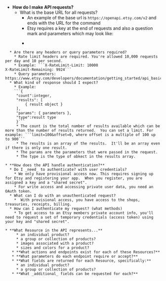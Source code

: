 * **How do I make API requests?**
  * What is the base URL for all requests?
    * An example of the base url is ```https://openapi.etsy.com/v2``` and ends with the URL for the command
    * Etsy requires a key at the end of requests and also a question mark and parameters which may look like:
    * ```https://openapi.etsy.com/v2/users/etsystore?api_key=your_api_key
```
  * Are there any headers or query parameters required?
    * Rate limit headers are required. You're allowed 10,000 requests per day and 10 per second.
    * Example: ```X-RateLimit-Limit: 10000
X-RateLimit-Remaining: 9924```
    * Query parameters: https://www.etsy.com/developers/documentation/getting_started/api_basics#section_parameter_types
  * What kind of response should I expect?
    * Example: 
    ```{
     "count":integer,
     "results": [
         { result object }
     ],
     "params": { parameters },
     "type":result type
     }```
     * The count is the total number of results available which can be more than the number of results returned.  You can set a limit. For example: ```limit=100&offset=0, where offset is a multiple of 100 up to 900``` 
     * The results is an array of the results.  It'll be an array even if there is only one result.
     * The params are the parameters that were passed in the request.
     * The type is the type of obkect in the results array.

* **How does the API handle authentication?**
  * Do I _need_ to authenticate? with user credentials? 
    * We only have provisional access now. This requires signing up for Etsy and registering your app.  When you register, you are assigned a key and a "shared secret".
    * For write access and accessing private user data, you need an OAuth token.
  * What can I do with an unauthenticated request?
    *  With provisional access, you have access to the shops, treasuries, receipts, billing.
  * How can I authenticate my request? (what methods)
    * To get access to an Etsy members private account info, you'll need to request a set of temporary credentials (access token) using your key and "shared secret".  
  
* **What Resource in the API represents...**
     * an individual product?
     * a group or collection of products?
     * images associated with a product?
     * sizes and colors for a product?
   * **What actions and endpoints exist for each of these Resources?**
   * **What parameters do each endpoint require or accept?**
   * **What fields are returned for each Resource, specifically:**
     * an individual product?
     * a group or collection of products?
   * **What _additional_ fields can be requested for each?**

